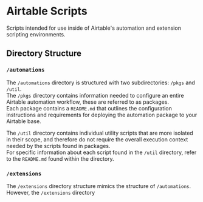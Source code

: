# Airtable Scripts

Scripts intended for use inside of Airtable's automation and extension scripting environments.

## Directory Structure

### `/automations`

The `/automations` directory is structured with two subdirectories: `/pkgs` and `/util`.<br>
The `/pkgs` directory contains information needed to configure an entire Airtable automation workflow, these are referred to as packages.<br>
Each package contains a `README.md` that outlines the configuration instructions and requirements for deploying the automation package to your Airtable base.

The `/util` directory contains individual utility scripts that are more isolated in their scope, and therefore do not require the overall execution context
needed by the scripts found in packages.<br>
For specific information about each script found in the `/util` directory, refer to the `README.md` found within the directory.

### `/extensions`

The `/extensions` directory structure mimics the structure of `/automations`. However, the `/extensions` directory
